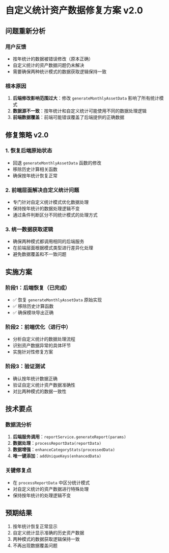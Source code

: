 # 自定义统计资产数据修复方案 v2.0

## 问题重新分析

### 用户反馈
- 按年统计的数据被错误修改（原本正确）
- 自定义统计的资产数据问题仍未解决
- 需要确保两种统计模式的数据获取逻辑保持一致

### 根本原因
1. **后端修改影响范围过大**：修改 `generateMonthlyAssetData` 影响了所有统计模式
2. **数据源不一致**：按年统计和自定义统计可能使用不同的数据处理逻辑
3. **前端数据覆盖**：前端可能错误覆盖了后端提供的正确数据

## 修复策略 v2.0

### 1. 恢复后端原始状态
- 回退 `generateMonthlyAssetData` 函数的修改
- 移除历史计算相关函数
- 确保按年统计恢复正常

### 2. 前端层面解决自定义统计问题
- 专门针对自定义统计模式优化数据处理
- 保持按年统计的数据处理逻辑不变
- 通过条件判断区分不同统计模式的处理方式

### 3. 统一数据获取逻辑
- 确保两种模式都调用相同的后端服务
- 在前端层面根据模式类型进行差异化处理
- 避免数据覆盖和不一致问题

## 实施方案

### 阶段1：后端恢复（已完成）
- ✅ 恢复 `generateMonthlyAssetData` 原始实现
- ✅ 移除历史计算函数
- ✅ 确保模块导出正确

### 阶段2：前端优化（进行中）
- 分析自定义统计的数据处理流程
- 识别资产数据异常的具体环节
- 实施针对性修复方案

### 阶段3：验证测试
- 确认按年统计数据正确
- 验证自定义统计资产数据准确性
- 对比两种模式的数据一致性

## 技术要点

### 数据流分析
1. **后端服务调用**：`reportService.generateReport(params)`
2. **数据处理**：`processReportData(reportData)`
3. **数据增强**：`enhanceCategoryStats(processedData)`
4. **唯一键添加**：`addUniqueKeys(enhancedData)`

### 关键修复点
- 在 `processReportData` 中区分统计模式
- 对自定义统计的资产数据进行特殊处理
- 保持按年统计的处理逻辑不变

## 预期结果
1. 按年统计恢复正常显示
2. 自定义统计显示准确的历史资产数据
3. 两种模式的数据获取逻辑保持一致
4. 不再出现数据覆盖问题
